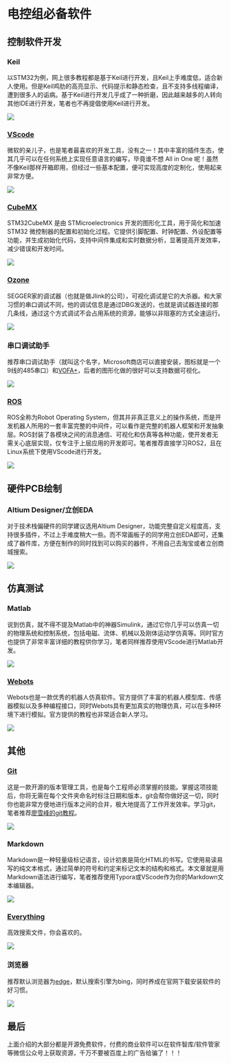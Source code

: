 # 电控组必备软件

## 控制软件开发

### Keil
以STM32为例，网上很多教程都是基于Keil进行开发，且Keil上手难度低，适合新人使用。但是Keil鸡肋的高亮显示、代码提示和静态检查，且不支持多线程编译，遭到很多人的诟病。基于Keil进行开发几乎成了一种折磨，因此越来越多的人转向其他IDE进行开发，笔者也不再提倡使用Keil进行开发。

![](assets\Keil5.png)

### [VScode](https://code.visualstudio.com/Download)
微软的亲儿子，也是笔者最喜欢的开发工具，没有之一！其中丰富的插件生态，使其几乎可以在任何系统上实现任意语言的编写，毕竟谁不想 All in One 呢！虽然不像Keil那样开箱即用，但经过一些基本配置，便可实现高度的定制化，使用起来非常方便。

![](assets\vscode.png)

### [CubeMX](https://www.st.com/content/st_com/en/stm32cubemx.html)
STM32CubeMX 是由 STMicroelectronics 开发的图形化工具，用于简化和加速 STM32 微控制器的配置和初始化过程。它提供引脚配置、时钟配置、外设配置等功能，并生成初始化代码，支持中间件集成和实时数据分析，显著提高开发效率，减少错误和开发时间。

![](assets\cubemx.png)

### [Ozone](https://www.segger.com/products/development-tools/ozone-j-link-debugger/)
SEGGER家的调试器（也就是做Jlink的公司），可视化调试是它的大杀器。和大家习惯的串口调试不同，他的调试信息是通过DBG发送的，也就是调试器连接的那几条线，通过这个方式调试不会占用系统的资源，能够以非阻塞的方式全速运行。

![](assets\ozone.png)

### 串口调试助手
推荐串口调试助手（就叫这个名字，Microsoft商店可以直接安装，图标就是一个9线的485串口）和[VOFA+](https://www.vofa.plus/)，后者的图形化做的很好可以支持数据可视化。

![](assets\vofa.png) 

### [ROS](https://www.ros.org/)
ROS全称为Robot Operating System，但其并非真正意义上的操作系统，而是开发机器人所用的一套丰富完整的中间件，可以看作是完整的机器人框架和开发抽象层。ROS封装了各模块之间的消息通信、可视化和仿真等各种功能，使开发者无需关心底层实现，仅专注于上层应用的开发即可。笔者推荐直接学习ROS2，且在Linux系统下使用VScode进行开发。

![](assets\ros.png)

## 硬件PCB绘制

### Altium Designer/立创EDA
对于技术栈偏硬件的同学建议选用Altium Designer，功能完整自定义程度高，支持很多插件，不过上手难度稍大一些。而不常画板子的同学用立创EDA即可，还集成了器件库，方便在制作的同时找到可以购买的器件，不用自己去淘宝或者立创商城搜索。

![](assets\ad.png)

## 仿真测试

### Matlab
说到仿真，就不得不提及Matlab中的神器Simulink，通过它你几乎可以仿真一切的物理系统和控制系统，包括电磁、流体、机械以及刚体运动学仿真等。同时官方也提供了非常丰富详细的教程供你学习，笔者同样推荐使用VScode进行Matlab开发。

![](assets\matlab.png)

### [Webots](https://cyberbotics.com/)
Webots也是一款优秀的机器人仿真软件。官方提供了丰富的机器人模型库、传感器模拟以及多种编程接口，同时Webots具有更加真实的物理仿真，可以在多种环境下进行模拟。官方提供的教程也非常适合新人学习。

![](assets\webots.png)

## 其他

### [Git](https://git-scm.com/)
这是一款开源的版本管理工具，也是每个工程师必须掌握的技能。掌握这项技能后，你将无需在每个文件夹命名时标注日期和版本，git会帮你做好这一切，同时你也能非常方便地进行版本之间的合并，极大地提高了工作开发效率。学习git，笔者推荐[廖雪峰的git教程](https://www.liaoxuefeng.com/wiki/896043488029600)。

![](assets\git.png)

### Markdown
Markdown是一种轻量级标记语言，设计初衷是简化HTML的书写。它使用易读易写的纯文本格式，通过简单的符号和约定来标记文本的结构和格式。本文章就是用Markdown语法进行编写，笔者推荐使用Typora或VScode作为你的Markdown文本编辑器。

![](assets\typora.png)

### [Everything](https://www.voidtools.com/zh-cn/downloads/)
高效搜索文件，你会喜欢的。

![](assets\everything.png)

### 浏览器
推荐默认浏览器为[edge](https://www.microsoft.com/zh-cn/edge/download?form=MA13FJ)，默认搜索引擎为bing，同时养成在官网下载安装软件的好习惯。

![](assets\edge.png)

## 最后
上面介绍的大部分都是开源免费软件，付费的商业软件可以在软件智库/软件管家等微信公众号上获取资源，千万不要被百度上的广告给骗了！！！